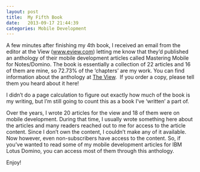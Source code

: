 ```yaml
---
layout: post
title:  My Fifth Book
date:   2013-09-17 21:44:39
categories: Mobile Development
---
```

A few minutes after finishing my 4th book, I received an email from the editor at the View (www.eview.com) letting me know that they’d published an anthology of their mobile development articles called Mastering Mobile for Notes/Domino. The book is essentially a collection of 22 articles and 16 of them are mine, so 72.73% of the ‘chapters’ are my work. You can find information about the anthology at [The View](http://www.eview.com/anthology.nsf/Anthology?OpenForm).[](http://www.eview.com/anthology.nsf/Anthology?OpenForm.)  If you order a copy, please tell them you heard about it here!

I didn’t do a page calculation to figure out exactly how much of the book is my writing, but I’m still going to count this as a book I’ve ‘written’ a part of.

Over the years, I wrote 20 articles for the view and 18 of them were on mobile development. During that time, I usually wrote something here about the articles and many readers reached out to me for access to the article content. Since I don’t own the content, I couldn’t make any of it available. Now however, even non-subscribers have access to the content. So, if you’ve wanted to read some of my mobile development articles for IBM Lotus Domino, you can access most of them through this anthology.

Enjoy!